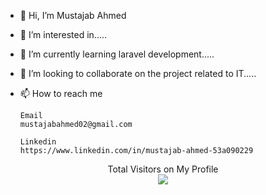 - 👋 Hi, I’m Mustajab Ahmed
- 👀 I’m interested in.....
- 🌱 I’m currently learning laravel development.....
- 💞️ I’m looking to collaborate on the project related to IT.....
- 📫 How to reach me
      
      Email
      mustajabahmed02@gmail.com
      
      Linkedin
      https://www.linkedin.com/in/mustajab-ahmed-53a090229
      
      
<p align="center"> 
  Total Visitors on My Profile<br>
  <img src="https://profile-counter.glitch.me/MustajabAhmed/count.svg" />
</p>



<!---
MustajabAhmed/MustajabAhmed is a ✨ special ✨ repository because its `README.md` (this file) appears on your GitHub profile.
You can click the Preview link to take a look at your changes.
--->
